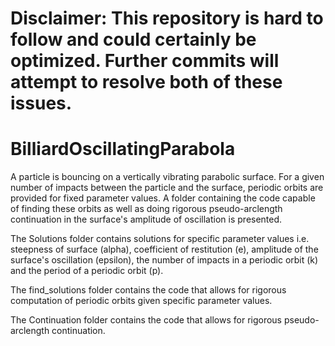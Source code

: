# Disclaimer: This repository is hard to follow and could certainly be optimized. Further commits will attempt to resolve both of these issues.

# BilliardOscillatingParabola

A particle is bouncing on a vertically vibrating parabolic surface. For a given number of impacts between the particle and the surface, periodic orbits are provided for fixed parameter values. A folder containing the code capable of finding these orbits as well as doing rigorous pseudo-arclength continuation in the surface's amplitude of oscillation is presented.

The Solutions folder contains solutions for specific parameter values i.e. steepness of surface (alpha), coefficient of restitution (e), amplitude of the surface's oscillation (epsilon), the number of impacts in a periodic orbit (k) and the period of a periodic orbit (p).

The find_solutions folder contains the code that allows for rigorous computation of periodic orbits given specific parameter values.

The Continuation folder contains the code that allows for rigorous pseudo-arclength continuation. 
